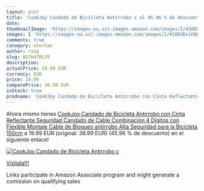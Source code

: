 ```yaml
---
layout: post
title: 'CookJoy Candado de Bicicleta Antirrobo c al 45.96 % de descuento'
date: 
thumbnailImage: 'https://images-eu.ssl-images-amazon.com/images/I/410EUExiKQL._SL200_.jpg'
images: [ 'https://images-eu.ssl-images-amazon.com/images/I/410EUExiKQL._SL200_.jpg' ]
comments: true
category: ofertas
author: ring
slug: B07H47RLY9
description:
actualPrice: 19.99 EUR
currency: EUR
price: 19.99
comparePrice: 36.99 EUR
inStock: true
prodname: 'CookJoy Candado de Bicicleta Antirrobo con Cinta Reflectante Seguridad Candado de Cable Combinación 4 Dígitos con Flexible Montaje Cable de Bloqueo antirrobo Alta Seguridad para la Bicicleta 150cm'
---
```


Ahora mismo tienes [CookJoy Candado de Bicicleta Antirrobo con Cinta Reflectante Seguridad Candado de Cable Combinación 4 Dígitos con Flexible Montaje Cable de Bloqueo antirrobo Alta Seguridad para la Bicicleta 150cm](https://www.amazon.es/dp/B07H47RLY9/?tag=tolees-21) a 19.99 EUR (original: 36.99 EUR) (45.96 %  de descuento) en el siguiente enlace!

[![CookJoy Candado de Bicicleta Antirrobo c](https://images-eu.ssl-images-amazon.com/images/I/410EUExiKQL._SL200_.jpg)](https://www.amazon.es/dp/B07H47RLY9/?tag=tolees-21)

[Visítala!!!](https://www.amazon.es/dp/B07H47RLY9/?tag=tolees-21)

Links participate in Amazon Associate program and might generate a comission on qualifying sales
